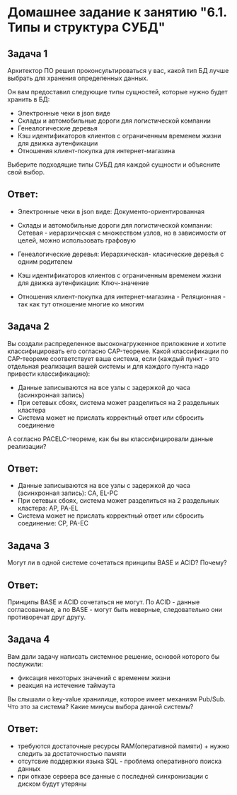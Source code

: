 # Домашнее задание к занятию "6.1. Типы и структура СУБД"

## Задача 1

Архитектор ПО решил проконсультироваться у вас, какой тип БД лучше выбрать для хранения определенных данных.

Он вам предоставил следующие типы сущностей, которые нужно будет хранить в БД:

 - Электронные чеки в json виде
 - Склады и автомобильные дороги для логистической компании
 - Генеалогические деревья
 - Кэш идентификаторов клиентов с ограниченным временем жизни для движка аутенфикации
 - Отношения клиент-покупка для интернет-магазина

Выберите подходящие типы СУБД для каждой сущности и объясните свой выбор.


## Ответ: 

 - Электронные чеки в json виде: Документо-ориентированная

 - Склады и автомобильные дороги для логистической компании: Сетевая - иерархическая с множеством узлов, но в зависимости от целей, можно использовать графовую

 - Генеалогические деревья: Иерархическая- класические деревья с одним родителем

 - Кэш идентификаторов клиентов с ограниченным временем жизни для движка аутенфикации: Ключ-значение 

 - Отношения клиент-покупка для интернет-магазина - Реляционная - так как тут отношение многие ко многим


## Задача 2

Вы создали распределенное высоконагруженное приложение и хотите классифицировать его согласно CAP-теореме. Какой классификации по CAP-теореме соответствует ваша система, если (каждый пункт - это отдельная реализация вашей системы и для каждого пункта надо привести классификацию):

 - Данные записываются на все узлы с задержкой до часа (асинхронная запись)
 - При сетевых сбоях, система может разделиться на 2 раздельных кластера
 - Система может не прислать корректный ответ или сбросить соединение

А согласно PACELC-теореме, как бы вы классифицировали данные реализации?

## Ответ:

 - Данные записываются на все узлы с задержкой до часа (асинхронная запись): CA, EL-PC
 - При сетевых сбоях, система может разделиться на 2 раздельных кластера: AP, PA-EL
 - Система может не прислать корректный ответ или сбросить соединение: CP, PA-EC

## Задача 3

Могут ли в одной системе сочетаться принципы BASE и ACID? Почему?

## Ответ:

Принципы BASE и ACID сочетаться не могут. По ACID - данные согласованные, а по BASE - могут быть неверные, следовательно они противоречат друг другу.

## Задача 4

Вам дали задачу написать системное решение, основой которого бы послужили:

 - фиксация некоторых значений с временем жизни
 - реакция на истечение таймаута

Вы слышали о key-value хранилище, которое имеет механизм Pub/Sub. Что это за система? Какие минусы выбора данной системы?

## Ответ:

 - требуются достаточные ресурсы RAM(оперативной памяти) + нужно следить за достаточностью памяти
 - отсутсвие поддержки языка SQL - проблема оперативного поиска данных
 - при отказе сервера все данные с последней синхронизации с диском будут утеряны